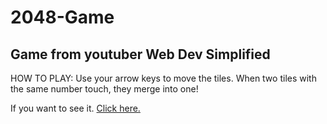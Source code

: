 # 2048-Game
<h2> Game from youtuber Web Dev Simplified </h2>
HOW TO PLAY: Use your arrow keys to move the tiles. When two tiles with the same number touch, they merge into one!
<p> If you want to see it. <a href="https://dimitarmitev92.github.io/2048-game/">Click here.</a></p>

